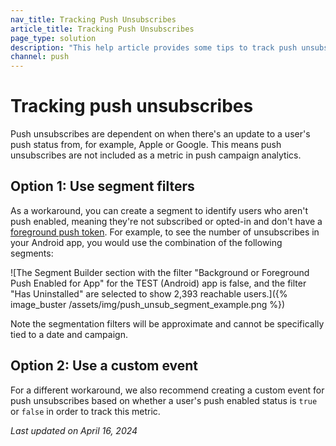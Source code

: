 ```yaml
---
nav_title: Tracking Push Unsubscribes
article_title: Tracking Push Unsubscribes
page_type: solution
description: "This help article provides some tips to track push unsubscribes."
channel: push
---
```


# Tracking push unsubscribes

Push unsubscribes are dependent on when there's an update to a user's push status from, for example, Apple or Google. This means push unsubscribes are not included as a metric in push campaign analytics.

## Option 1: Use segment filters

As a workaround, you can create a segment to identify users who aren't push enabled, meaning they're not subscribed or opted-in and don't have a [foreground push token]({{site.baseurl}}/user_guide/message_building_by_channel/push/push_registration/#push-tokens). For example, to see the number of unsubscribes in your Android app, you would use the combination of the following segments: 

![The Segment Builder section with the filter "Background or Foreground Push Enabled for App" for the TEST (Android) app is false, and the filter "Has Uninstalled" are selected to show 2,393 reachable users.]({% image_buster /assets/img/push_unsub_segment_example.png %})

Note the segmentation filters will be approximate and cannot be specifically tied to a date and campaign.

## Option 2: Use a custom event

For a different workaround, we also recommend creating a custom event for push unsubscribes based on whether a user's push enabled status is `true` or `false` in order to track this metric.

_Last updated on April 16, 2024_